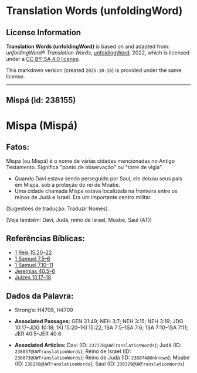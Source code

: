 # Translation Words (unfoldingWord)

## License Information

**Translation Words (unfoldingWord)** is based on and adapted from: _unfoldingWord® Translation Words_, [unfoldingWord](https://unfoldingword.org/utw), 2022, which is licensed under a [CC BY-SA 4.0 license](https://creativecommons.org/licenses/by-sa/4.0/legalcode.en).

This markdown version (created `2025-10-16`) is provided under the same license.



--------------------------------

## Mispá (id: 238155)

Mispa (Mispá)
=============

Fatos:
------

Mispa (ou Mispá) é o nome de várias cidades mencionadas no Antigo Testamento. Significa "ponto de observação" ou "torre de vigia".

* Quando Davi estava sendo perseguido por Saul, ele deixou seus pais em Mispa, sob a proteção do rei de Moabe.
* Uma cidade chamada Mispa estava localizada na fronteira entre os reinos de Judá e Israel. Era um importante centro militar.

(Sugestões de tradução: Traduzir Nomes)

(Veja também: Davi, Judá, reino de Israel, Moabe, Saul (AT))

Referências Bíblicas:
---------------------

* [1 Reis 15\.20–22](https://ref.ly/1Kgs15:20-1Kgs15:22)
* [1 Samuel 7\.5–6](https://ref.ly/1Sam7:5-1Sam7:6)
* [1 Samuel 7\.10–11](https://ref.ly/1Sam7:10-1Sam7:11)
* [Jeremias 40\.5–6](https://ref.ly/Jer40:5-Jer40:6)
* [Juízes 10\.17–18](https://ref.ly/Judg10:17-Judg10:18)

Dados da Palavra:
-----------------

* Strong’s: H4708, H4709

* **Associated Passages:** GEN 31:49; NEH 3:7; NEH 3:15; NEH 3:19; JDG 10:17–JDG 10:18; 1KI 15:20–1KI 15:22; 1SA 7:5–1SA 7:6; 1SA 7:10–1SA 7:11; JER 40:5–JER 40:6
* **Associated Articles:** Davi (ID: `237778@UWTranslationWords`); Judá (ID: `238057@UWTranslationWords`); Reino de Israel (ID: `238073@UWTranslationWords`); Reino de Judá (ID: `238074@Unknown`); Moabe (ID: `238156@UWTranslationWords`); Saul (ID: `238329@UWTranslationWords`)

